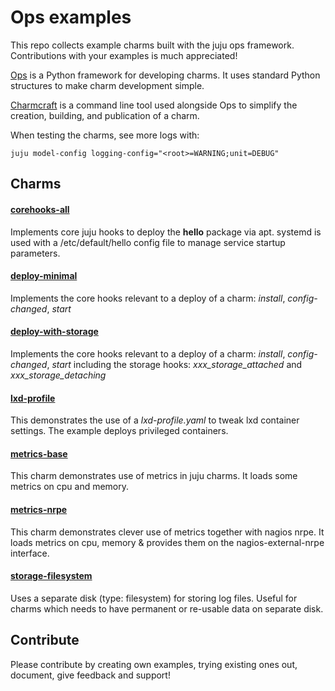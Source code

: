 # Ops examples
This repo collects example charms built with the juju ops framework. Contributions with your examples is much appreciated!

[Ops](https://ops.readthedocs.io/en/latest/) is a Python framework for developing charms. It uses standard Python structures to make charm development simple.

[Charmcraft](https://github.com/canonical/charmcraft) is a command line tool used alongside Ops to simplify the creation, building, and publication of a charm.

When testing the charms, see more logs with:

    juju model-config logging-config="<root>=WARNING;unit=DEBUG"

## Charms 

#### [corehooks-all](corehooks-all)
Implements core juju hooks to deploy the **hello** package via apt. 
systemd is used with a /etc/default/hello config file to manage service startup parameters.

#### [deploy-minimal](deploy-minimal)
Implements the core hooks relevant to a deploy of a charm: *install*, *config-changed*, *start*

#### [deploy-with-storage](deploy-with-storage)
Implements the core hooks relevant to a deploy of a charm: *install*, *config-changed*, *start* 
including the storage hooks: *xxx_storage_attached* and *xxx_storage_detaching*

#### [lxd-profile](lxd-profile)

This demonstrates the use of a *lxd-profile.yaml* to tweak lxd container settings. 
The example deploys privileged containers.

#### [metrics-base](metrics-base)
This charm demonstrates use of metrics in juju charms.
It loads some metrics on cpu and memory.

#### [metrics-nrpe](metrics-nrpe)
This charm demonstrates clever use of metrics together with nagios nrpe.
It loads metrics on cpu, memory & provides them on the nagios-external-nrpe interface.

#### [storage-filesystem](storage-filesystem)
Uses a separate disk (type: filesystem) for storing log files. 
Useful for charms which needs to have permanent or re-usable data on separate disk.


## Contribute
Please contribute by creating own examples, trying existing ones out, document, give feedback and support!